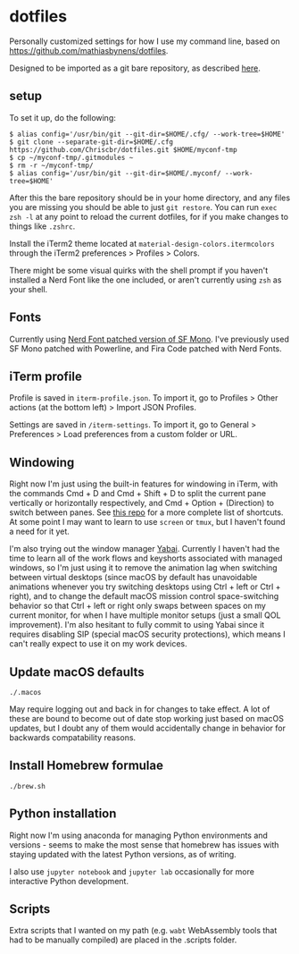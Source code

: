 # dotfiles

Personally customized settings for how I use my command line, based on <https://github.com/mathiasbynens/dotfiles>.

Designed to be imported as a git bare repository, as described [here](https://www.atlassian.com/git/tutorials/dotfiles).

## setup

To set it up, do the following:

```shell
$ alias config='/usr/bin/git --git-dir=$HOME/.cfg/ --work-tree=$HOME'
$ git clone --separate-git-dir=$HOME/.cfg https://github.com/Chriscbr/dotfiles.git $HOME/myconf-tmp
$ cp ~/myconf-tmp/.gitmodules ~
$ rm -r ~/myconf-tmp/
$ alias config='/usr/bin/git --git-dir=$HOME/.myconf/ --work-tree=$HOME'
```

After this the bare repository should be in your home directory, and any files you are missing you should be able to just `git restore`.
You can run `exec zsh -l` at any point to reload the current dotfiles, for if you make changes to things like `.zshrc`.

Install the iTerm2 theme located at `material-design-colors.itermcolors` through the iTerm2 preferences > Profiles > Colors.

There might be some visual quirks with the shell prompt if you haven't installed a Nerd Font like the one included, or aren't currently using `zsh` as your shell.

## Fonts

Currently using [Nerd Font patched version of SF Mono](https://github.com/Twixes/SF-Mono-Powerline).
I've previously used SF Mono patched with Powerline, and Fira Code patched with Nerd Fonts.

## iTerm profile

Profile is saved in `iterm-profile.json`.
To import it, go to Profiles > Other actions (at the bottom left) > Import JSON Profiles.

Settings are saved in `/iterm-settings`.
To import it, go to General > Preferences > Load preferences from a custom folder or URL.

## Windowing

Right now I'm just using the built-in features for windowing in iTerm, with the commands Cmd + D and Cmd + Shift + D to split the current pane vertically or horizontally respectively, and Cmd + Option + (Direction) to switch between panes.
See [this repo](https://gist.github.com/squarism/ae3613daf5c01a98ba3a) for a more complete list of shortcuts.
At some point I may want to learn to use `screen` or `tmux`, but I haven't found a need for it yet.

I'm also trying out the window manager [Yabai](https://github.com/koekeishiya/yabai).
Currently I haven't had the time to learn all of the work flows and keyshorts associated with managed windows, so I'm just using it to remove the animation lag when switching between virtual desktops (since macOS by default has unavoidable animations whenever you try switching desktops using Ctrl + left or Ctrl + right), and to change the default macOS mission control space-switching behavior so that Ctrl + left or right only swaps between spaces on my current monitor, for when I have multiple monitor setups (just a small QOL improvement).
I'm also hesitant to fully commit to using Yabai since it requires disabling SIP (special macOS security protections), which means I can't really expect to use it on my work devices.

## Update macOS defaults
```
./.macos
```

May require logging out and back in for changes to take effect.
A lot of these are bound to become out of date stop working just based on macOS updates, but I doubt any of them would accidentally change in behavior for backwards compatability reasons.

## Install Homebrew formulae

```
./brew.sh
```

## Python installation

Right now I'm using anaconda for managing Python environments and versions - seems to make the most sense that homebrew has issues with staying updated with the latest Python versions, as of writing.

I also use `jupyter notebook` and `jupyter lab` occasionally for more interactive Python development.

## Scripts

Extra scripts that I wanted on my path (e.g. `wabt` WebAssembly tools that had to be manually compiled) are placed in the .scripts folder.

